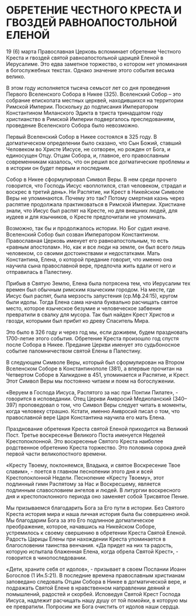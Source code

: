 # ОБРЕТЕНИЕ ЧЕСТНОГО КРЕСТА И ГВОЗДЕЙ РАВНОАПОСТОЛЬНОЙ ЕЛЕНОЙ

19 (6) марта Православная Церковь вспоминает обретение Честного Креста и гвоздей святой равноапостольной царицей Еленой в Иерусалиме. Это едва заметное торжество, о котором нет упоминания в богослужебных текстах. Однако значение этого события весьма велико.

В этом году исполняется тысяча семьсот лет со дня проведения Первого Вселенского Собора в Никее (325). Вселенский Собор – это собрание епископата местных церквей, находившихся на территории Римской Империи. Поскольку до подписания Императором Константином Миланского Эдикта в триста тринадцатом году христианство в Римской Империи подвергалось преследованиям, проведение Вселенского Собора было невозможно.

Первый Вселенский Собор в Никее состоялся в 325 году. В догматическом определении было сказано, что Сын Божий, ставший Человеком во Христе Иисусе, не сотворен, но рожден от Бога, и единосущен Отцу. Отцам Собора, и, главное, его православным современникам казалось, что он решил все догматические проблемы и в истории он будет первым и последним.

Собор в Никее сформулировал Символ Веры. В нем среди прочего говорится, что Господь Иисус «воплотился, стал человеком, страдал и воскрес в третий день». Ни Распятие, ни Крест в Никейском Символе Веры не упоминаются. Почему это так? Потому смертная казнь через распятие продолжала практиковаться в Римской Империи. Христиане знали, что Иисус был распят на Кресте, но для внешних людей, для иудеев и для язычников, о Кресте предпочитали не упоминать.

Возможно, так бы и продолжалось истории. Но Бог судил иначе. Вселенский Собор был созван Императором Константином. Православная Церковь именует его равноапостольным, то есть «равным апостолам». Но, как и все люди на земле, он был всего лишь человеком, со своими достоинствами и недостатками. Мать Константина, Елена, о которой предание говорит, что именно она научила сына православной вере, предпочла жить вдали от него и отправилась в Палестину.

Прибыв в Святую Землю, Елена была потрясена тем, что Иерусалим тех времен был обычным римским языческим городом. На месте, где Иисус был распят, была мерзость запустения (ср.Мф.24:15), кругом были идолы. Тогда Елена сама начала буквально расчищать святое место, которое языческое безумие и человеческое забвение превратили в свалку для мусора. Так был найден Крест Христов и гвозди, которыми был прибит ко древу Спаситель Мира.

Это было в 326 году и через год мы, если доживем, будем праздновать 1700-летие этого события. Обретение Креста произошло год спустя после Собора в Никее. Предание Церкви именует это судьбоносное событие паломничеством святой Елены в Палестину.

В следующем Символе Веры, который был сформулирован на Втором Вселенском Соборе в Константинополе (381), а впервые прочитан на Четвертом Соборе в Халкидоне в 451, упоминается и Распятие, и Крест. Этот Символ Веры мы постоянно читаем и поем на богослужении.

«Веруем в Господа Иисуса, Распятого за нас при Понтии Пилате», - говорится в исповедании. Отец Церкви Амвросий Медиоланский (340–397) проповедовал о том, что Символ Веры следует читать в моменты, когда человеку страшно. Кстати, именно Амвросий писал о том, что православной вере Царя Константина научила его мать Елена.

Празднование обретения Креста святой Еленой приходится на Великий Пост. Третье воскресенье Великого Поста именуется Неделей Крестопоклонной. Это воскресенье Святого Креста наиболее родственное обретению Креста торжество. Это половина сорока дней первой части великопостного времени.

«Кресту Твоему, поклоняемся, Владыка, и святое Воскресение Твое славим», - поется в главном песнопении этого дня и всей Крестопоклонной Недели. Песнопение «Кресту Твоему», этот подлинный гимн Распятому за Нас и Воскресшему, является подлинным славословием ангелов и людей. В литургии воскресного дня и крестопоклонного периода оно заменяет собой Трисвятое Пение.

Мы призываемся благодарить Бога за Его пути в истории. Без Святого Креста история мира и наша личная история была бы совершенно иной. Мы благодарим Бога за это Его подлинное догматическое преображение, которое, начавшись на Никейском Соборе, устремилось к своему свершению в обретении Креста Святой Еленой. Радость Царицы Елены при нахождении Креста упоминается в благословении таинства венчания. «Да придет на них та радость, которую испытала блаженная Елена, когда обрела Святой Крест», - говорится в чинопоследовании.

«Дети, храните себя от идолов», - призывает в своем Послании Иоанн Богослов (1 Ин.5:21). В последние времена православным христианам заповедано следовать Отцам Собора в Никее в догматической вере, и подражать Святой Елене в нравственном направлении деяний и помышлений, радостей и скорбей. Исповедуя Святой Крест Господа Иисуса, надлежит расчищать нашу душу от той помойки, в которую мы ее превратили. Попросим же Бога очистить от идолов наши сердца.
